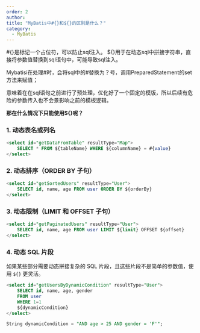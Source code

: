 ```yaml
---
order: 2
author: 
title: "MyBatis中#{}和${}的区别是什么？"
category:
  - MyBatis
---
```


#{}是标记一个占位符，可以防止sql注入。
${}用于在动态sql中拼接字符串，直接将参数值替换到sql语句中，可能导致sql注入。

Mybatisi在处理#时，会将sql中的#替换为？号，调用PreparedStatement的set方法来赋值；

意味着在在sql语句之前进行了预处理，优化好了一个固定的模版，所以后续有危险的参数传入也不会景影响之前的模板逻辑。

**那在什么情况下只能使用${}呢？**

### **1. 动态表名或列名**

```sql
<select id="getDataFromTable" resultType="Map">
    SELECT * FROM ${tableName} WHERE ${columnName} = #{value}
</select>
```

### **2. 动态排序（ORDER BY 子句）**

```sql
<select id="getSortedUsers" resultType="User">
    SELECT id, name, age FROM user ORDER BY ${orderBy}
</select>
```

### **3. 动态限制（LIMIT 和 OFFSET 子句）**

```sql
<select id="getPaginatedUsers" resultType="User">
    SELECT id, name, age FROM user LIMIT ${limit} OFFSET ${offset}
</select>
```

### **4. 动态 SQL 片段**

如果某些部分需要动态拼接复杂的 SQL 片段，且这些片段不是简单的参数值，使用 `${}` 更灵活。

```sql
<select id="getUsersByDynamicCondition" resultType="User">
    SELECT id, name, age, gender 
    FROM user 
    WHERE 1=1 
    ${dynamicCondition}
</select>

String dynamicCondition = "AND age > 25 AND gender = 'F'";
```


